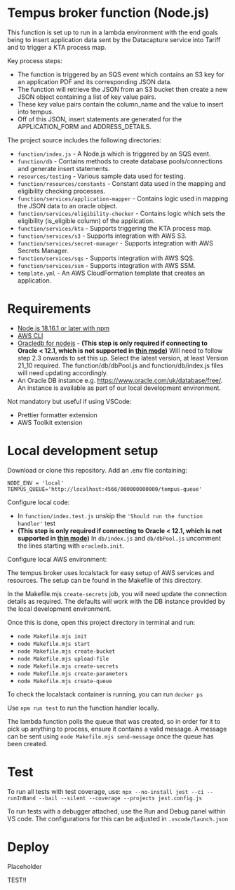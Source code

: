 # Tempus broker function (Node.js)
This function is set up to run in a lambda environment with the end goals being to insert application data sent by the Datacapture service into Tariff and to trigger a KTA process map.

Key process steps:

- The function is triggered by an SQS event which contains an S3 key for an application PDF and its corresponding JSON data.
- The function will retrieve the JSON from an S3 bucket then create a new JSON object containing a list of key value pairs.
- These key value pairs contain the column_name and the value to insert into tempus.
- Off of this JSON, insert statements are generated for the APPLICATION_FORM and ADDRESS_DETAILS.

The project source includes the following directories:

- `function/index.js` - A Node.js which is triggered by an SQS event.
- `function/db` - Contains methods to create database pools/connections and generate insert statements.
- `resources/testing` - Various sample data used for testing.
- `function/resources/constants` - Constant data used in the mapping and eligibility checking processes.
- `function/services/application-mapper` - Contains logic used in mapping the JSON data to an oracle object.
- `function/services/eligibility-checker` - Contains logic which sets the eligibility (is_eligible column) of the application.
- `function/services/kta` - Supports triggering the KTA process map.
- `function/services/s3` - Supports integration with AWS S3.
- `function/services/secret-manager` - Supports integration with AWS Secrets Manager.
- `function/services/sqs` - Supports integration with AWS SQS.
- `function/services/ssm` - Supports integration with AWS SSM.
- `template.yml` - An AWS CloudFormation template that creates an application.


# Requirements
- [Node.js 18.16.1 or later with npm](https://nodejs.org/en/download/releases/)
- [AWS CLI](https://docs.aws.amazon.com/cli/latest/userguide/getting-started-install.html)
- [Oracledb for nodejs](https://node-oracledb.readthedocs.io/en/latest/) - **(This step is only required if connecting to Oracle < 12.1, which is not supported in [thin mode](https://node-oracledb.readthedocs.io/en/latest/user_guide/appendix_a.html))** Will need to follow step 2.3 onwards to set this up. Select the latest version, at least Version 21_10 required. The function/db/dbPool.js and function/db/index.js files will need updating accordingly.
- An Oracle DB instance e.g. https://www.oracle.com/uk/database/free/. An instance is available as part of our local development environment.

Not mandatory but useful if using VSCode:
- Prettier formatter extension
- AWS Toolkit extension

# Local development setup

Download or clone this repository.
Add an .env file containing:

   ```
   NODE_ENV = 'local'
   TEMPUS_QUEUE='http://localhost:4566/000000000000/tempus-queue'
   ```

Configure local code:
- In `function/index.test.js` unskip the `'Should run the function handler'` test
- **(This step is only required if connecting to Oracle < 12.1, which is not supported in [thin mode](https://node-oracledb.readthedocs.io/en/latest/user_guide/appendix_a.html))** In `db/index.js` and `db/dbPool.js` uncomment the lines starting with `oracledb.init`. 

Configure local AWS environment:

The tempus broker uses localstack for easy setup of AWS services and resources. The setup can be found in the Makefile of this directory.

In the Makefile.mjs `create-secrets` job, you will need update the connection details as required. The defaults will work with the DB instance provided by the local development environment.

Once this is done, open this project directory in terminal and run:
 - `node Makefile.mjs init`
 - `node Makefile.mjs start`
 - `node Makefile.mjs create-bucket`
 - `node Makefile.mjs upload-file`
 - `node Makefile.mjs create-secrets`
 - `node Makefile.mjs create-parameters`
 - `node Makefile.mjs create-queue`

To check the localstack container is running, you can run `docker ps`

Use `npm run test` to run the function handler locally.

The lambda function polls the queue that was created, so in order for it to pick up anything to process, ensure it contains a valid message. A message can be sent using `node Makefile.mjs send-message` once the queue has been created.

# Test
To run all tests with test coverage, use:
`npx --no-install jest --ci --runInBand --bail --silent --coverage --projects jest.config.js`

To run tests with a debugger attached, use the Run and Debug panel within VS code. The configurations for this can be adjusted in
`.vscode/launch.json`
# Deploy
 
Placeholder

TEST!!
